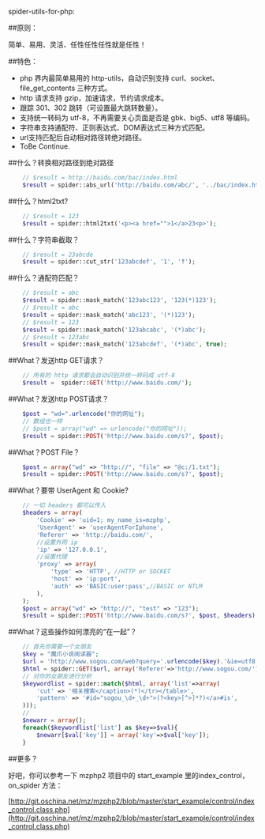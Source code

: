 spider-utils-for-php:

##原则：

简单、易用、灵活、任性任性任性就是任性！


##特色：

- php 界内最简单易用的 http-utils，自动识别支持 curl、socket、file_get_contents 三种方式。
- http 请求支持 gzip，加速请求，节约请求成本。
- 跟踪 301、302 跳转（可设置最大跳转数量）。
- 支持统一转码为 utf-8，不再需要关心页面是否是 gbk、big5、utf8 等编码。
- 字符串支持通配符、正则表达式、DOM表达式三种方式匹配。
- url支持匹配后自动相对路径转绝对路径。
- ToBe Continue.

##什么？转换相对路径到绝对路径
```php
	// $result = http://baidu.com/bac/index.html
	$result = spider::abs_url('http://baidu.com/abc/', '../bac/index.html');
```

##什么？html2txt?
```php
	// $result = 123
	$result = spider::html2txt('<p><a href="">1</a>23<p>');
```

##什么？字符串截取？
```php
	// $result = 23abcde
	$result = spider::cut_str('123abcdef', '1', 'f');
```

##什么？通配符匹配？
```php
	// $result = abc
	$result = spider::mask_match('123abc123', '123(*)123');
	// $result = abc
	$result = spider::mask_match('abc123', '(*)123');
	// $result = 123
	$result = spider::mask_match('123abcabc', '(*)abc');
	// $result = 123abc
	$result = spider::mask_match('123abcdef', '(*)abc', true);
```


##What？发送http GET请求？ 
```php
    // 所有的 http 请求都会自动识别并统一转码成 utf-8
    $result =  spider::GET('http://www.baidu.com/');
```

##What？发送http POST请求？

```php
    $post = "wd=".urlencode("你的网址"); 
    // 数组也一样
    // $post = array("wd" => urlencode("你的网址"));
    $result = spider::POST('http://www.baidu.com/s?', $post);
```


##What？POST File？

```php
    $post = array("wd" => "http://", "file" => "@c:/1.txt");
    $result = spider::POST('http://www.baidu.com/s?', $post);
```

##What？要带 UserAgent 和 Cookie? 

```php
	// 一切 headers 都可以传入
	$headers = array(
		'Cookie' => 'uid=1; my_name_is=mzphp',
		'UserAgent' => 'userAgentForIphone',
		'Referer' => 'http://baidu.com/',
		//设置外网 ip
		'ip' => '127.0.0.1',
		//设置代理
		'proxy' => array(
			'type' => 'HTTP', //HTTP or SOCKET
			'host' => 'ip:port',
			'auth' => 'BASIC:user:pass',//BASIC or NTLM
		),
	);
    $post = array("wd" => "http://", "test" => "123");
    $result = spider::POST('http://www.baidu.com/s?', $post, $headers);
```


##What？这些操作如何漂亮的“在一起”？


```php
	// 首先你需要一个女朋友
	$key = "魔爪小说阅读器";
	$url = 'http://www.sogou.com/web?query='.urlencode($key).'&ie=utf8';
	$html = spider::GET($url, array('Referer'=>'http://www.sogou.com/'));
	// 对你的女朋友进行分析
	$keywordlist = spider::match($html, array('list'=>array(
		'cut' => '相关搜索</caption>(*)</tr></table>',
		'pattern' => '#id="sogou_\d+_\d+">(?<key>[^>]*?)</a>#is',
	)));
	//
	$newarr = array();
	foreach($keywordlist['list'] as $key=>$val){
		$newarr[$val['key']] = array('key'=>$val['key']);
	}
```

##更多？

好吧，你可以参考一下 mzphp2 项目中的 start_example 里的index_control，on_spider 方法：

[http://git.oschina.net/mz/mzphp2/blob/master/start_example/control/index_control.class.php](http://git.oschina.net/mz/mzphp2/blob/master/start_example/control/index_control.class.php)
